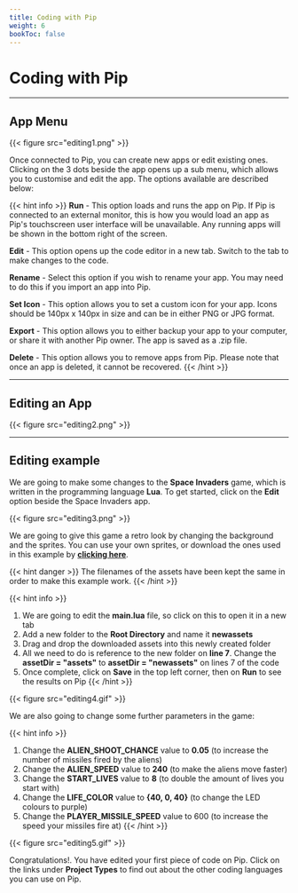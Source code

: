 ```yaml
---
title: Coding with Pip
weight: 6
bookToc: false
---
```


# Coding with Pip

---

## App Menu

{{< figure src="editing1.png" >}}

Once connected to Pip, you can create new apps or edit existing ones. Clicking on the 3 dots beside the app opens up a sub menu, which allows you to customise and edit the app. The options available are described below:

{{< hint info >}}
**Run** - This option loads and runs the app on Pip. If Pip is connected to an external monitor, this is how you would load an app as Pip's touchscreen user interface will be unavailable. Any running apps will be shown in the bottom right of the screen.

**Edit** - This option opens up the code editor in a new tab. Switch to the tab to make changes to the code.

**Rename** - Select this option if you wish to rename your app. You may need to do this if you import an app into Pip.

**Set Icon** - This option allows you to set a custom icon for your app. Icons should be 140px x 140px in size and can be in either PNG or JPG format.

**Export** - This option allows you to either backup your app to your computer, or share it with another Pip owner. The app is saved as a .zip file.

**Delete** - This option allows you to remove apps from Pip. Please note that once an app is deleted, it cannot be recovered.
{{< /hint >}}

---

## Editing an App

{{< figure src="editing2.png" >}}

---

## Editing example

We are going to make some changes to the **Space Invaders** game, which is written in the programming language **Lua**. To get started, click on the **Edit** option beside the Space Invaders app.

{{< figure src="editing3.png" >}}

We are going to give this game a retro look by changing the background and the sprites. You can use your own sprites, or download the ones used in this example by [**clicking here**](SpaceInvaders.zip). 

{{< hint danger >}}
The filenames of the assets have been kept the same in order to make this example work. 
{{< /hint >}}


{{< hint info >}}
1. We are going to edit the **main.lua** file, so click on this to open it in a new tab
2. Add a new folder to the **Root Directory** and name it **newassets**
3. Drag and drop the downloaded assets into this newly created folder
4. All we need to do is reference to the new folder on **line 7**. Change the **assetDir = "assets"** to **assetDir = "newassets"**  on lines 7 of the code
5. Once complete, click on **Save** in the top left corner, then on **Run** to see the results on Pip
{{< /hint >}}

{{< figure src="editing4.gif" >}}

We are also going to change some further parameters in the game:

{{< hint info >}}
1. Change the **ALIEN_SHOOT_CHANCE** value to **0.05** (to increase the number of missiles fired by the aliens)
2. Change the **ALIEN_SPEED** value to **240** (to make the aliens move faster)
3. Change the **START_LIVES** value to **8** (to double the amount of lives you start with)
4. Change the **LIFE_COLOR** value to **{40, 0, 40}** (to change the LED colours to purple)
5. Change the **PLAYER_MISSILE_SPEED** value to 600 (to increase the speed your missiles fire at)
{{< /hint >}}

{{< figure src="editing5.gif" >}}

Congratulations!. You have edited your first piece of code on Pip. Click on the links under **Project Types** to find out about the other coding languages you can use on Pip.

